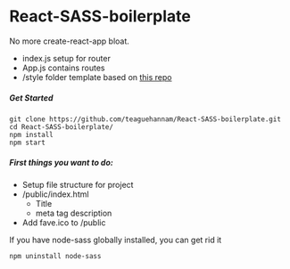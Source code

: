 # React-SASS-boilerplate
No more create-react-app bloat.
- index.js setup for router
- App.js contains routes
- /style folder template based on [this repo](https://github.com/HugoGiraudel/sass-boilerplate)

##### Get Started 
```console
git clone https://github.com/teaguehannam/React-SASS-boilerplate.git
cd React-SASS-boilerplate/
npm install
npm start

```

##### First things you want to do:
- Setup file structure for project
- /public/index.html
  - Title
  - meta tag description
- Add fave.ico to /public


If you have node-sass globally installed, you can get rid it
```console
npm uninstall node-sass
```
